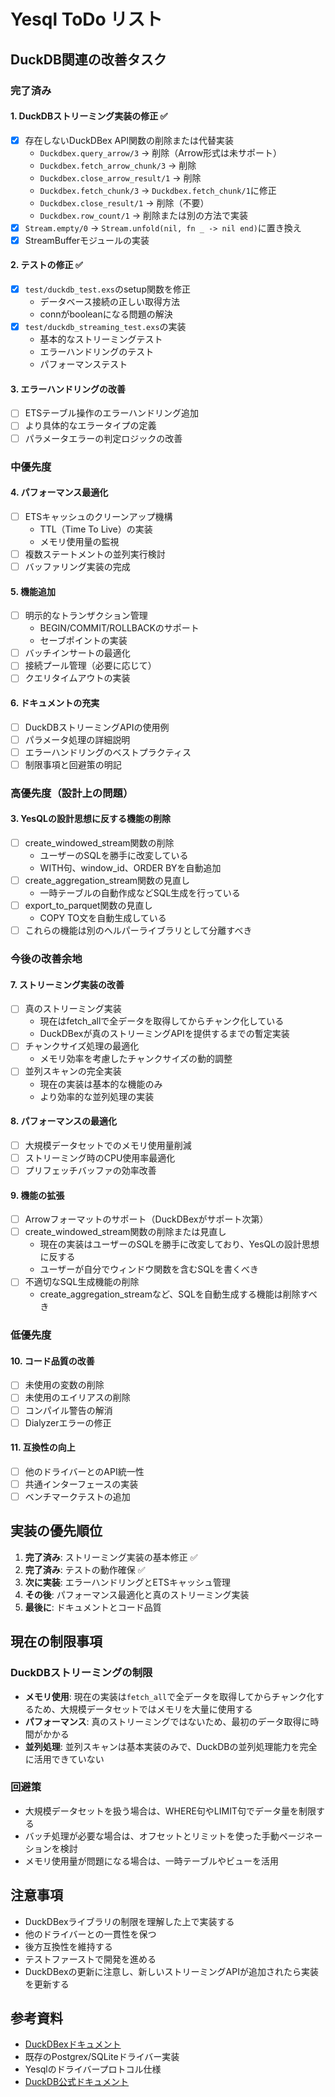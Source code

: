 # Yesql ToDo リスト

## DuckDB関連の改善タスク

### 完了済み

#### 1. DuckDBストリーミング実装の修正 ✅
- [x] 存在しないDuckDBex API関数の削除または代替実装
  - `Duckdbex.query_arrow/3` → 削除（Arrow形式は未サポート）
  - `Duckdbex.fetch_arrow_chunk/3` → 削除
  - `Duckdbex.close_arrow_result/1` → 削除
  - `Duckdbex.fetch_chunk/3` → `Duckdbex.fetch_chunk/1`に修正
  - `Duckdbex.close_result/1` → 削除（不要）
  - `Duckdbex.row_count/1` → 削除または別の方法で実装
- [x] `Stream.empty/0` → `Stream.unfold(nil, fn _ -> nil end)`に置き換え
- [x] StreamBufferモジュールの実装

#### 2. テストの修正 ✅
- [x] `test/duckdb_test.exs`のsetup関数を修正
  - データベース接続の正しい取得方法
  - connがbooleanになる問題の解決
- [x] `test/duckdb_streaming_test.exs`の実装
  - 基本的なストリーミングテスト
  - エラーハンドリングのテスト
  - パフォーマンステスト

#### 3. エラーハンドリングの改善
- [ ] ETSテーブル操作のエラーハンドリング追加
- [ ] より具体的なエラータイプの定義
- [ ] パラメータエラーの判定ロジックの改善

### 中優先度

#### 4. パフォーマンス最適化
- [ ] ETSキャッシュのクリーンアップ機構
  - TTL（Time To Live）の実装
  - メモリ使用量の監視
- [ ] 複数ステートメントの並列実行検討
- [ ] バッファリング実装の完成

#### 5. 機能追加
- [ ] 明示的なトランザクション管理
  - BEGIN/COMMIT/ROLLBACKのサポート
  - セーブポイントの実装
- [ ] バッチインサートの最適化
- [ ] 接続プール管理（必要に応じて）
- [ ] クエリタイムアウトの実装

#### 6. ドキュメントの充実
- [ ] DuckDBストリーミングAPIの使用例
- [ ] パラメータ処理の詳細説明
- [ ] エラーハンドリングのベストプラクティス
- [ ] 制限事項と回避策の明記

### 高優先度（設計上の問題）

#### 3. YesQLの設計思想に反する機能の削除
- [ ] create_windowed_stream関数の削除
  - ユーザーのSQLを勝手に改変している
  - WITH句、window_id、ORDER BYを自動追加
- [ ] create_aggregation_stream関数の見直し
  - 一時テーブルの自動作成などSQL生成を行っている
- [ ] export_to_parquet関数の見直し
  - COPY TO文を自動生成している
- [ ] これらの機能は別のヘルパーライブラリとして分離すべき

### 今後の改善余地

#### 7. ストリーミング実装の改善
- [ ] 真のストリーミング実装
  - 現在はfetch_allで全データを取得してからチャンク化している
  - DuckDBexが真のストリーミングAPIを提供するまでの暫定実装
- [ ] チャンクサイズ処理の最適化
  - メモリ効率を考慮したチャンクサイズの動的調整
- [ ] 並列スキャンの完全実装
  - 現在の実装は基本的な機能のみ
  - より効率的な並列処理の実装

#### 8. パフォーマンスの最適化
- [ ] 大規模データセットでのメモリ使用量削減
- [ ] ストリーミング時のCPU使用率最適化
- [ ] プリフェッチバッファの効率改善

#### 9. 機能の拡張
- [ ] Arrowフォーマットのサポート（DuckDBexがサポート次第）
- [ ] create_windowed_stream関数の削除または見直し
  - 現在の実装はユーザーのSQLを勝手に改変しており、YesQLの設計思想に反する
  - ユーザーが自分でウィンドウ関数を含むSQLを書くべき
- [ ] 不適切なSQL生成機能の削除
  - create_aggregation_streamなど、SQLを自動生成する機能は削除すべき

### 低優先度

#### 10. コード品質の改善
- [ ] 未使用の変数の削除
- [ ] 未使用のエイリアスの削除
- [ ] コンパイル警告の解消
- [ ] Dialyzerエラーの修正

#### 11. 互換性の向上
- [ ] 他のドライバーとのAPI統一性
- [ ] 共通インターフェースの実装
- [ ] ベンチマークテストの追加

## 実装の優先順位

1. **完了済み**: ストリーミング実装の基本修正 ✅
2. **完了済み**: テストの動作確保 ✅
3. **次に実装**: エラーハンドリングとETSキャッシュ管理
4. **その後**: パフォーマンス最適化と真のストリーミング実装
5. **最後に**: ドキュメントとコード品質

## 現在の制限事項

### DuckDBストリーミングの制限
- **メモリ使用**: 現在の実装は`fetch_all`で全データを取得してからチャンク化するため、大規模データセットではメモリを大量に使用する
- **パフォーマンス**: 真のストリーミングではないため、最初のデータ取得に時間がかかる
- **並列処理**: 並列スキャンは基本実装のみで、DuckDBの並列処理能力を完全に活用できていない

### 回避策
- 大規模データセットを扱う場合は、WHERE句やLIMIT句でデータ量を制限する
- バッチ処理が必要な場合は、オフセットとリミットを使った手動ページネーションを検討
- メモリ使用量が問題になる場合は、一時テーブルやビューを活用

## 注意事項

- DuckDBexライブラリの制限を理解した上で実装する
- 他のドライバーとの一貫性を保つ
- 後方互換性を維持する
- テストファーストで開発を進める
- DuckDBexの更新に注意し、新しいストリーミングAPIが追加されたら実装を更新する

## 参考資料

- [DuckDBexドキュメント](https://github.com/AlexR2D2/duckdbex)
- 既存のPostgrex/SQLiteドライバー実装
- Yesqlのドライバープロトコル仕様
- [DuckDB公式ドキュメント](https://duckdb.org/docs/)
